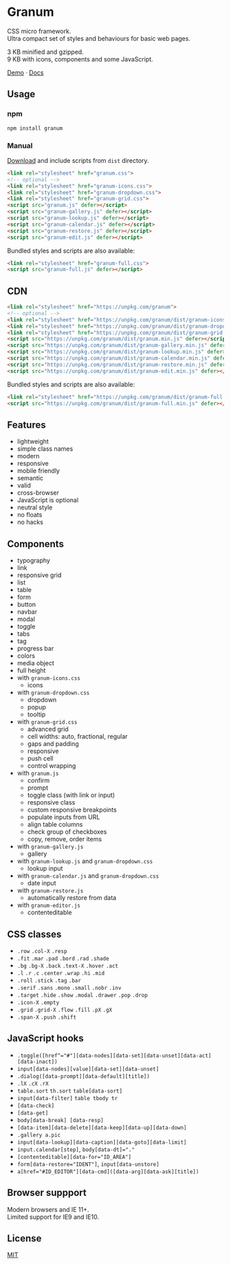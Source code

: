 # Granum

CSS micro framework.  
Ultra compact set of styles and behaviours for basic web pages.

3 KB minified and gzipped.  
9 KB with icons, components and some JavaScript.

[Demo](https://vvvkor.github.io/granum/) · [Docs](https://github.com/vvvkor/granum/blob/master/docs/docs.md)

## Usage

### npm

```shell
npm install granum
```

### Manual

[Download](https://github.com/vvvkor/granum/archive/refs/heads/master.zip)
and include scripts from `dist` directory.

```html
<link rel="stylesheet" href="granum.css">
<!-- optional -->
<link rel="stylesheet" href="granum-icons.css">
<link rel="stylesheet" href="granum-dropdown.css">
<link rel="stylesheet" href="granum-grid.css">
<script src="granum.js" defer></script>
<script src="granum-gallery.js" defer></script>
<script src="granum-lookup.js" defer></script>
<script src="granum-calendar.js" defer></script>
<script src="granum-restore.js" defer></script>
<script src="granum-edit.js" defer></script>
```

Bundled styles and scripts are also available:

```html
<link rel="stylesheet" href="granum-full.css">
<script src="granum-full.js" defer></script>
```

## CDN

```html
<link rel="stylesheet" href="https://unpkg.com/granum">
<!-- optional -->
<link rel="stylesheet" href="https://unpkg.com/granum/dist/granum-icons.min.css">
<link rel="stylesheet" href="https://unpkg.com/granum/dist/granum-dropdown.min.css">
<link rel="stylesheet" href="https://unpkg.com/granum/dist/granum-grid.min.css">
<script src="https://unpkg.com/granum/dist/granum.min.js" defer></script>
<script src="https://unpkg.com/granum/dist/granum-gallery.min.js" defer></script>
<script src="https://unpkg.com/granum/dist/granum-lookup.min.js" defer></script>
<script src="https://unpkg.com/granum/dist/granum-calendar.min.js" defer></script>
<script src="https://unpkg.com/granum/dist/granum-restore.min.js" defer></script>
<script src="https://unpkg.com/granum/dist/granum-edit.min.js" defer></script>
```

Bundled styles and scripts are also available:

```html
<link rel="stylesheet" href="https://unpkg.com/granum/dist/granum-full.min.css">
<script src="https://unpkg.com/granum/dist/granum-full.min.js" defer></script>
```

## Features

- lightweight
- simple class names
- modern
- responsive
- mobile friendly
- semantic
- valid
- cross-browser
- JavaScript is optional
- neutral style
- no floats
- no hacks

## Components

- typography
- link
- responsive grid
- list
- table
- form
- button
- navbar
- modal
- toggle
- tabs
- tag
- progress bar
- colors
- media object
- full height
- with `granum-icons.css`
  - icons
- with `granum-dropdown.css`
  - dropdown
  - popup
  - tooltip
- with `granum-grid.css`
  - advanced grid
  - cell widths: auto, fractional, regular
  - gaps and padding
  - responsive
  - push cell
  - control wrapping
- with `granum.js`
  - confirm
  - prompt 
  - toggle class (with link or input)
  - responsive class
  - custom responsive breakpoints
  - populate inputs from URL
  - align table columns
  - check group of checkboxes
  - copy, remove, order items
- with `granum-gallery.js`
  - gallery
- with `granum-lookup.js` and `granum-dropdown.css`
  - lookup input
- with `granum-calendar.js` and `granum-dropdown.css`
  - date input
- with `granum-restore.js`
  - automatically restore from data
- with `granum-editor.js`
  - contenteditable

## CSS classes

- `.row` `.col-X` `.resp`
- `.fit` `.mar` `.pad` `.bord` `.rad` `.shade`
- `.bg` `.bg-X` `.back` `.text-X` `.hover` `.act`
- `.l` `.r` `.c` `.center` `.wrap` `.hi` `.mid` 
- `.roll` `.stick` `.tag` `.bar`
- `.serif` `.sans` `.mono` `.small` `.nobr` `.inv`
- `.target` `.hide` `.show` `.modal` `.drawer` `.pop` `.drop`
- `.icon-X` `.empty`
- `.grid` `.grid-X` `.flow` `.fill` `.pX` `.gX`
- `.span-X` `.push` `.shift`

## JavaScript hooks

- `.toggle([href^="#"][data-nodes][data-set][data-unset][data-act][data-inact])`
- `input[data-nodes][value][data-set][data-unset]`
- `.dialog([data-prompt][data-default][title])`
- `.lX` `.cX` `.rX`
- `table.sort` `th.sort` `table[data-sort]`
- `input[data-filter]` `table tbody tr`
- `[data-check]`
- `[data-get]`
- `body[data-break] [data-resp]`
- `[data-item][data-delete][data-keep][data-up][data-down]`
- `.gallery a.pic`
- `input[data-lookup][data-caption][data-goto][data-limit]`
- `input.calendar[step]`, `body[data-dt]="."`
- `[contenteditable][data-for="ID_AREA"]`
- `form[data-restore="IDENT"]`, `input[data-unstore]`
- `a[href="#ID_EDITOR"][data-cmd]([data-arg][data-ask][title])`

## Browser suppport

Modern browsers and IE 11+.  
Limited support for IE9 and IE10.

## License

[MIT](./LICENSE)
